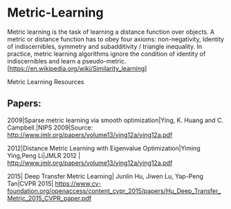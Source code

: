 # Metric-Learning

Metric learning is the task of learning a distance function over objects. A metric or distance function has to obey four axioms: non-negativity, Identity of indiscernibles, symmetry and subadditivity / triangle inequality. In practice, metric learning algorithms ignore the condition of identity of indiscernibles and learn a pseudo-metric.[https://en.wikipedia.org/wiki/Similarity_learning]

Metric Learning Resources

## Papers:

2009|Sparse metric learning via smooth optimization|Ying, K. Huang and C. Campbell.|NIPS 2009|Source: http://www.jmlr.org/papers/volume13/ying12a/ying12a.pdf <br>

2012|Distance Metric Learning with Eigenvalue Optimization|Yiming Ying,Peng Li|JMLR 2012 | http://www.jmlr.org/papers/volume13/ying12a/ying12a.pdf  <br>

2015| Deep Transfer Metric Learning| Junlin Hu, Jiwen Lu, Yap-Peng Tan|CVPR 2015| https://www.cv-foundation.org/openaccess/content_cvpr_2015/papers/Hu_Deep_Transfer_Metric_2015_CVPR_paper.pdf <br>
